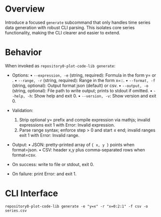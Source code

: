 # Overview

Introduce a focused `generate` subcommand that only handles time series data generation with robust CLI parsing. This isolates core series functionality, making the CLI clearer and easier to extend.

# Behavior

When invoked as `repository0-plot-code-lib generate`:

- Options:
  • `--expression, -e` (string, required): Formula in the form y=<expr> or <expr>.
  • `--range, -r` (string, required): Range in the form x=<start>:<end>:<step>.
  • `--format, -f` (string, optional): Output format json (default) or csv.
  • `--output, -o` (string, optional): File path to write output; prints to stdout if omitted.
  • `--help, -h`: Show help and exit 0.
  • `--version, -v`: Show version and exit 0.

- Validation:
  1. Strip optional y= prefix and compile expression via mathjs; invalid expressions exit 1 with Error: Invalid expression.
  2. Parse range syntax; enforce step > 0 and start ≤ end; invalid ranges exit 1 with Error: Invalid range.

- Output:
  • JSON: pretty-printed array of `{ x, y }` points when format=json.
  • CSV: header x,y plus comma-separated rows when format=csv.

- On success: write to file or stdout, exit 0.
- On failure: print Error: <message> and exit 1.

# CLI Interface

```
repository0-plot-code-lib generate -e "y=x" -r "x=0:2:1" -f csv -o series.csv
```